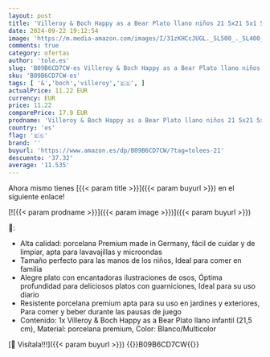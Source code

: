 ```yaml
---
layout: post
title: 'Villeroy & Boch Happy as a Bear Plato llano niños 21 5x21 5x1 5cm'
date: 2024-09-22 19:12:54
image: 'https://m.media-amazon.com/images/I/31zKHCcJUGL._SL500_._SL400_.jpg'
comments: true
category: ofertas
author: 'tole.es'
slug: 'B09B6CD7CW-es Villeroy & Boch Happy as a Bear Plato llano niños 21 5x21...'
sku: 'B09B6CD7CW-es'
tags: [ '&','boch','villeroy','🇪🇸', ]
actualPrice: 11.22 EUR
currency: EUR
price: 11.22
comparePrice: 17.9 EUR
prodname: 'Villeroy & Boch Happy as a Bear Plato llano niños 21 5x21 5x1 5cm'
country: 'es'
flag: '🇪🇸'
brand: ''
buyurl: 'https://www.amazon.es/dp/B09B6CD7CW/?tag=tolees-21'
descuento: '37.32'
average: '11.535'
---
```


Ahora mismo tienes [{{< param title >}}]({{< param buyurl >}}) en el siguiente enlace!

[![{{< param prodname >}}]({{< param image >}})]({{< param buyurl >}})

🔎:

- Alta calidad: porcelana Premium made in Germany, fácil de cuidar y de limpiar, apta para lavavajillas y microondas
- Tamaño perfecto para las manos de los niños, Ideal para comer en familia
- Alegre plato con encantadoras ilustraciones de osos, Óptima profundidad para deliciosos platos con guarniciones, Ideal para su uso diario
- Resistente porcelana premium apta para su uso en jardines y exteriores, Para comer y beber durante las pausas de juego
- Contenido: 1x Villeroy & Boch Happy as a Bear Plato llano infantil (21,5 cm), Material: porcelana premium, Color: Blanco/Multicolor

[🛒 Visítala!!!]({{< param buyurl >}})
{{<world>}}B09B6CD7CW{{</world>}}
